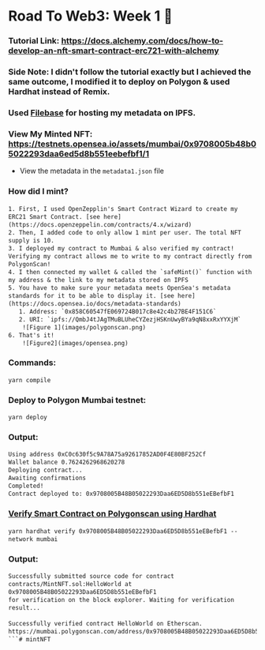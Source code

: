 # Road To Web3: Week 1 🥳

### Tutorial Link: https://docs.alchemy.com/docs/how-to-develop-an-nft-smart-contract-erc721-with-alchemy
### Side Note: I didn't follow the tutorial exactly but I achieved the same outcome, I modified it to deploy on Polygon & used Hardhat instead of Remix.

### Used [Filebase](https://filebase.com/) for hosting my metadata on IPFS.
### View My Minted NFT: https://testnets.opensea.io/assets/mumbai/0x9708005b48b05022293daa6ed5d8b551eebefbf1/1
* View the metadata in the `metadata1.json` file

### How did I mint?
    1. First, I used OpenZepplin's Smart Contract Wizard to create my ERC21 Smart Contract. [see here](https://docs.openzeppelin.com/contracts/4.x/wizard)
    2. Then, I added code to only allow 1 mint per user. The total NFT supply is 10. 
    3. I deployed my contract to Mumbai & also verified my contract! Verifying my contract allows me to write to my contract directly from PolygonScan! 
    4. I then connected my wallet & called the `safeMint()` function with my address & the link to my metadata stored on IPFS
    5. You have to make sure your metadata meets OpenSea's metadata standards for it to be able to display it. [see here](https://docs.opensea.io/docs/metadata-standards)
       1. Address: `0x858C60547fE069724B017c8e42c4b27BE4F151C6`
       2. URI: `ipfs://QmbJ4tJAgTMuBLUheCYZezjHSKnUwyBYa9qN8xxRxYYXjM`
        ![Figure 1](images/polygonscan.png)
    6. That's it!
        ![Figure2](images/opensea.png)
### Commands:
```
yarn compile
```
### Deploy to Polygon Mumbai testnet:
```
yarn deploy
```
### Output:
```
Using address 0xC0c630f5c9A78A75a92617852AD0F4E80BF252Cf
Wallet balance 0.7624262968620278
Deploying contract...
Awaiting confirmations
Completed!
Contract deployed to: 0x9708005B48B05022293Daa6ED5D8b551eEBefbF1
```

### [Verify Smart Contract on Polygonscan using Hardhat](https://coinsbench.com/verify-smart-contract-on-polygonscan-using-hardhat-9b8331dbd888)

```
yarn hardhat verify 0x9708005B48B05022293Daa6ED5D8b551eEBefbF1 --network mumbai
```
### Output:
```
Successfully submitted source code for contract
contracts/MintNFT.sol:HelloWorld at 0x9708005B48B05022293Daa6ED5D8b551eEBefbF1
for verification on the block explorer. Waiting for verification result...

Successfully verified contract HelloWorld on Etherscan.
https://mumbai.polygonscan.com/address/0x9708005B48B05022293Daa6ED5D8b551eEBefbF1#code
```# mintNFT
